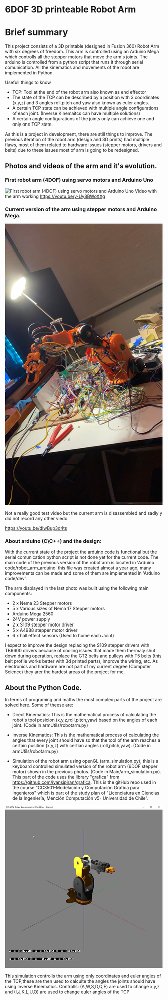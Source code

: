 # 6DOF 3D printeable Robot Arm

# Brief summary 
<p> This project consists of a 3D printable (designed in Fusion 360) Robot Arm with six degrees of freedom. This arm is controlled using an Arduino Mega which controlls all the stepper motors that move the arm's joints. The arduino is controlled from a python script that runs it through serial comunication. All the kinematics and movements of the robot are implemented in Python.
</p>

<p>Usefull things to know</p>

- TCP: Tool at the end of the robot arm also known as end effector
- The state of the TCP can be described by a position with 3 coordinates (x,y,z) and 3 angles
roll,pitch and yaw also known as euler angles.
- A certain TCP state can be achieved with multiple angle configurations of each joint. (Inverse Kinemaitcs can have multiple solutions)
- A certain angle configurations of the joints only can achieve one and only one TCP state.


<p> As this is a project in development, there are still things to improve. The previous iteration of the robot arm (design and 3D prints) had multiple flaws, most of them related to hardware issues (stepper motors, drivers and belts) due to these issues most of arm is going to be redesigned.
</p>

## Photos and videos of the arm and it's evolution.

### First robot arm (4DOF) using servo motors and Arduino Uno
![First robot arm (4DOF) using servo motors and Arduino Uno](https://github.com/alberto-abarzua/robot_arm/blob/main/media/servo_arm_1.JPG)
Video with the arm working
<https://youtu.be/y-Uy8BWoXXg>

### Current version of the arm using stepper motors and Arduino Mega.
![Current version of the arm using servo motors.](/media/stepper_arm_1.JPG)
<p>
Not a really good test video but the current arm is disassembled and sadly y did not 
record any other viedo.
</p>

<https://youtu.be/dIwBup3d4ts>

### About arduino (C\C++) and the design:
<p> With the current state of the project the arduino code is functional but the serial comunication python script is not done yet for the current code. The main code of the previous version of the robot arm is located in 'Arduino code/robot_arm_arduino' this file was created almost a year ago, many improvements can be made and some of them are implemented in 'Arduino code/dev'.</p>
<p>The arm displayed in the last photo was built using the following main components:</p>

- 2 x Nema 23 Stepper motors
- 5 x Various sizes of Nema 17 Stepper motors
- Arduino Mega 2560
- 24V power supply
- 2 x S109 stepper motor driver 
- 5 x A4988 stepper motor driver
- 6 x hall effect sensors (Used to home each Joint)

<p> I expect to improve the design replacing the S109 stepper drivers with TB6600 drivers because of cooling issues that made them thermaly shut down during operation, replace the GT2 belts and pulleys with T5 belts (this belt profile works better with 3d printed parts), improve the wiring, etc. As electronics and hardware are not part of my current degree (Computer Science) they arer the hardest areas of the project for me.</p>

## About the Python Code.

<p> In terms of programing and maths the most complex parts of the project are solved here. Some of theese are:</p>

- Direct Kinematics: This is the mathematical process of calculating the robot's tool posicion (x,y,z,roll,pitch,yaw) based on the angles of each joint. (Code in armUtils/robotarm.py)

- Inverse Kinematics: This is the mathematical process of calculating the angles that every joint should have so that the tool of the arm reaches a certain position (x,y,z) with certian angles (roll,pitch,yaw). (Code in armUtils/robotarm.py)
- Simulation of the robot arm using openGL (arm_simulation.py), this is a keyboard controlled simulated version of the robot arm (6DOF stepper motor) shown in the previous photos. (Code in Main/arm_simulation.py). This part of the code uses the library "grafica" from <https://github.com/ivansipiran/grafica>. This is the gitHub repo used in the course "CC3501-Modelación y Computación Gráfica para Ingenieros" which is part of the study plan of "Licenciatura en Ciencias de la Ingeniería, Mención Computación v5- Universidad de Chile".    

![Simulation](\media\simulation.JPG)

<p>This simulation controlls the arm using only coordinates and euler angles of the TCP,these are then used to calculte the angles the joints should have using Inverse Kinematics. Controlls: (A,W,S,D,Q,E) are used to change x,y,z and (I,J,K,L,U,O) are used to change euler angles of the TCP </p>


